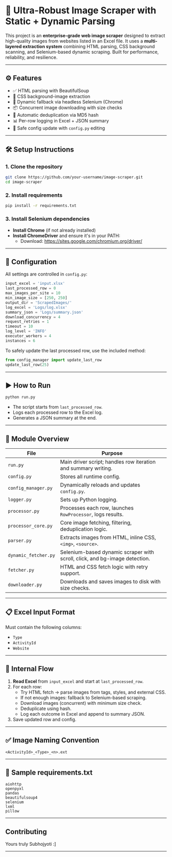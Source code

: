# 📸 Ultra-Robust Image Scraper with Static + Dynamic Parsing

This project is an **enterprise-grade web image scraper** designed to extract high-quality images from websites listed in an Excel file. It uses a **multi-layered extraction system** combining HTML parsing, CSS background scanning, and Selenium-based dynamic scraping. Built for performance, reliability, and resilience.

---

## ⚙️ Features

- ✅ HTML parsing with BeautifulSoup
- 🔁 CSS background-image extraction
- 🧠 Dynamic fallback via headless Selenium (Chrome)
- 📦 Concurrent image downloading with size checks
- 🧹 Automatic deduplication via MD5 hash
- 📊 Per-row logging in Excel + JSON summary
- 🔐 Safe config update with `config.py` editing

---

## 🛠 Setup Instructions

### 1. Clone the repository
```bash
git clone https://github.com/your-username/image-scraper.git
cd image-scraper
```

### 2. Install requirements
```bash
pip install -r requirements.txt
```

### 3. Install Selenium dependencies
- **Install Chrome** (if not already installed)
- **Install ChromeDriver** and ensure it's in your PATH:
  - Download: https://sites.google.com/chromium.org/driver/

---

## 🔧 Configuration

All settings are controlled in `config.py`:

```python
input_excel = 'input.xlsx'
last_processed_row = 0
max_images_per_site = 10
min_image_size = [250, 250]
output_dir = 'ScrapedImages/'
log_excel = 'Logs/log.xlsx'
summary_json = 'Logs/summary.json'
download_concurrency = 4
request_retries = 1
timeout = 10
log_level = 'INFO'
executor_workers = 4
instances = 6
```

To safely update the last processed row, use the included method:
```python
from config_manager import update_last_row
update_last_row(25)
```

---

## ▶️ How to Run

```bash
python run.py
```

- The script starts from `last_processed_row`.
- Logs each processed row to the Excel log.
- Generates a JSON summary at the end.

---

## 🧠 Module Overview

| File | Purpose |
|------|---------|
| `run.py` | Main driver script; handles row iteration and summary writing. |
| `config.py` | Stores all runtime config. |
| `config_manager.py` | Dynamically reloads and updates `config.py`. |
| `logger.py` | Sets up Python logging. |
| `processor.py` | Processes each row, launches `RowProcessor`, logs results. |
| `processor_core.py` | Core image fetching, filtering, deduplication logic. |
| `parser.py` | Extracts images from HTML, inline CSS, `<img>`, `<source>`. |
| `dynamic_fetcher.py` | Selenium-based dynamic scraper with scroll, click, and bg-image detection. |
| `fetcher.py` | HTML and CSS fetch logic with retry support. |
| `downloader.py` | Downloads and saves images to disk with size checks. |

---

## 📋 Excel Input Format

Must contain the following columns:
- `Type`
- `ActivityId`
- `Website`

---

## 🧪 Internal Flow

1. **Read Excel** from `input_excel` and start at `last_processed_row`.
2. For each row:
   - Try HTML fetch → parse images from tags, styles, and external CSS.
   - If not enough images: fallback to Selenium-based scraping.
   - Download images (concurrent) with minimum size check.
   - Deduplicate using hash.
   - Log each outcome in Excel and append to summary JSON.
3. Save updated row and config.

---

## ✅ Image Naming Convention

```
<ActivityId>_<Type>_<n>.ext
```

---

## 📄 Sample requirements.txt

```
aiohttp
openpyxl
pandas
beautifulsoup4
selenium
lxml
pillow
```

---
## Contributing

Yours truly
Subhojyoti :]

---

